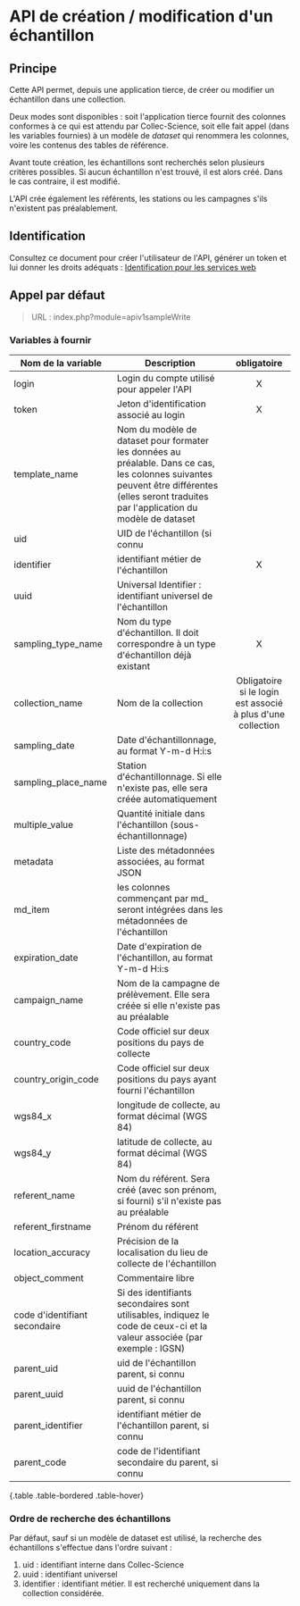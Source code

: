 # API de création / modification d'un échantillon

## Principe

Cette API permet, depuis une application tierce, de créer ou modifier un échantillon dans une collection.

Deux modes sont disponibles : soit l'application tierce fournit des colonnes conformes à ce qui est attendu par Collec-Science, soit elle fait appel (dans les variables fournies) à un modèle de *dataset* qui renommera les colonnes, voire les contenus des tables de référence.

Avant toute création, les échantillons sont recherchés selon plusieurs critères possibles. Si aucun échantillon n'est trouvé, il est alors créé. Dans le cas contraire, il est modifié.

L'API crée également les référents, les stations ou les campagnes s'ils n'existent pas préalablement.

## Identification

Consultez ce document pour créer l'utilisateur de l'API, générer un token et lui donner les droits adéquats : [Identification pour les services web](index.php?module=swidentification_fr) 

## Appel par défaut

>URL : index.php?module=apiv1sampleWrite

### Variables à fournir

| Nom de la variable | Description  | obligatoire |
|--|--| :---: |
| login | Login du compte utilisé pour appeler l'API | X |
| token | Jeton d'identification associé au login | X |
| template_name | Nom du modèle de dataset pour formater les données au préalable. Dans ce cas, les colonnes suivantes peuvent être différentes (elles seront traduites par l'application du modèle de dataset | |
| uid | UID de l'échantillon (si connu |  |
| identifier | identifiant métier de l'échantillon | X |
| uuid | Universal Identifier : identifiant universel de l'échantillon | |
| sampling_type_name | Nom du type d'échantillon. Il doit correspondre à un type d'échantillon déjà existant | X |
| collection_name | Nom de la collection | Obligatoire si le login est associé à plus d'une collection |
| sampling_date | Date d'échantillonnage, au format Y-m-d H:i:s | |
| sampling_place_name | Station d'échantillonnage. Si elle n'existe pas, elle sera créée automatiquement | |
| multiple_value | Quantité initiale dans l'échantillon (sous-échantillonnage) | |
| metadata | Liste des métadonnées associées, au format JSON | |
| md_item | les colonnes commençant par md_ seront intégrées dans les métadonnées de l'échantillon | |
| expiration_date | Date d'expiration de l'échantillon, au format Y-m-d H:i:s | |
| campaign_name | Nom de la campagne de prélèvement. Elle sera créée si elle n'existe pas au préalable | |
| country_code | Code officiel sur deux positions du pays de collecte | |
| country_origin_code | Code officiel sur deux positions du pays ayant fourni l'échantillon | |
| wgs84_x | longitude de collecte, au format décimal (WGS 84) | |
| wgs84_y | latitude de collecte, au format décimal (WGS 84) | |
| referent_name | Nom du référent. Sera créé (avec son prénom, si fourni) s'il n'existe pas au préalable | |
| referent_firstname | Prénom du référent | |
| location_accuracy | Précision de la localisation du lieu de collecte de l'échantillon | |
| object_comment | Commentaire libre | |
| code d'identifiant secondaire | Si des identifiants secondaires sont utilisables, indiquez le code de ceux-ci et la valeur associée (par exemple : IGSN) | |
| parent_uid | uid de l'échantillon parent, si connu | |
| parent_uuid | uuid de l'échantillon parent, si connu | |
| parent_identifier | identifiant métier de l'échantillon parent, si connu | |
| parent_code | code de l'identifiant secondaire du parent, si connu | |


{.table .table-bordered .table-hover}

### Ordre de recherche des échantillons

Par défaut, sauf si un modèle de dataset est utilisé, la recherche des échantillons s'effectue dans l'ordre suivant :

1. uid : identifiant interne dans Collec-Science
2. uuid : identifiant universel
3. identifier : identifiant métier. Il est recherché uniquement dans la collection considérée.